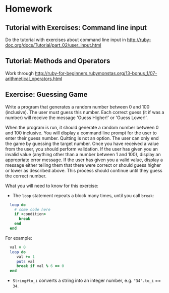 

# Homework

## Tutorial with Exercises: Command line input

Do the tutorial with exercises about command line input in http://ruby-doc.org/docs/Tutorial/part_02/user_input.html


## Tutorial: Methods and Operators

Work through http://ruby-for-beginners.rubymonstas.org/13-bonus_1/07-arithmetical_operators.html


## Exercise: Guessing Game

Write a program that generates a random number between 0 and 100 (inclusive). The user must guess this number. Each correct guess (it if was a number) will receive the message 'Guess Higher!' or 'Guess Lower!'.

When the program is run, it should generate a random number between 0 and 100 inclusive.
You will display a command line prompt for the user to enter their guess number.
Quitting is not an option. The user can only end the game by guessing the target number.
Once you have received a value from the user, you should perform validation. If the user has given you an invalid value (anything other than a number between 1 and 100), display an appropriate error message. If the user has given you a valid value, display a message either telling them that there were correct or should guess higher or lower as described above.
This process should continue until they guess the correct number.

What you will need to know for this exercise:
  * The `loop` statement repeats a block many times, until you call `break`:
  ```Ruby
    loop do
      # some code here
      if <condition>
        break
      end
    end
  ```

  For example:

  ```Ruby
    val = 0
    loop do
       val += 1
       puts val
       break if val % 6 == 0
    end
  ```

  * `String#to_i` converts a string into an integer number, e.g. `"34".to_i` == `34`.




